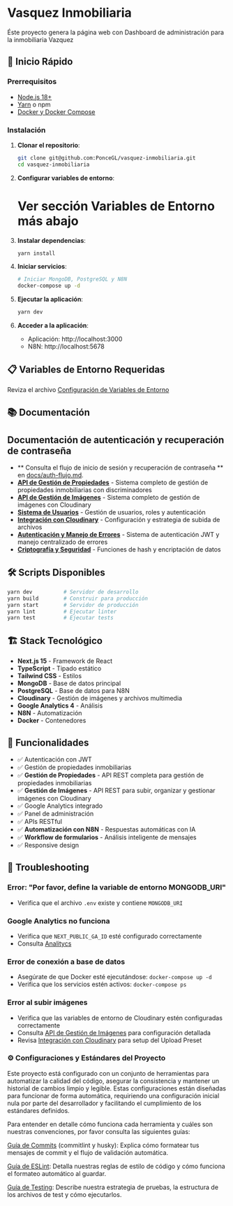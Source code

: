 # Vasquez Inmobiliaria

Éste proyecto genera la página web con Dashboard de administración para la inmobiliaria Vazquez

## 🚀 Inicio Rápido

### Prerrequisitos

- [Node.js 18+](https://nodejs.org/es/)
- [Yarn](https://classic.yarnpkg.com/lang/en/docs/install/#mac-stable) o npm
- [Docker y Docker Compose](https://www.docker.com/)

### Instalación

1. **Clonar el repositorio**:

   ```bash
   git clone git@github.com:PonceGL/vasquez-inmobiliaria.git
   cd vasquez-inmobiliaria
   ```

2. **Configurar variables de entorno**:

   # Ver sección **Variables de Entorno** más abajo

3. **Instalar dependencias**:

   ```bash
   yarn install
   ```

4. **Iniciar servicios**:

   ```bash
   # Iniciar MongoDB, PostgreSQL y N8N
   docker-compose up -d
   ```

5. **Ejecutar la aplicación**:

   ```bash
   yarn dev
   ```

6. **Acceder a la aplicación**:
   - Aplicación: http://localhost:3000
   - N8N: http://localhost:5678

## 📋 Variables de Entorno Requeridas

Reviza el archivo [Configuración de Variables de Entorno](/docs/git-crypt.md)

## 📚 Documentación

## Documentación de autenticación y recuperación de contraseña

- ** Consulta el flujo de inicio de sesión y recuperación de contraseña ** en [docs/auth-flujo.md](docs/auth-flujo.md).
- **[API de Gestión de Propiedades](/docs/api-flows/property-api.md)** - Sistema completo de gestión de propiedades inmobiliarias con discriminadores
- **[API de Gestión de Imágenes](/docs/api-flows/api-images.md)** - Sistema completo de gestión de imágenes con Cloudinary
- **[Sistema de Usuarios](/docs/api-flows/api-users.md)** - Gestión de usuarios, roles y autenticación
- **[Integración con Cloudinary](/docs/api-flows/cloudinary.md)** - Configuración y estrategia de subida de archivos
- **[Autenticación y Manejo de Errores](/docs/api-flows/api-images.md)** - Sistema de autenticación JWT y manejo centralizado de errores
- **[Criptografía y Seguridad](/docs/api-flows/encryption.md)** - Funciones de hash y encriptación de datos

## 🛠️ Scripts Disponibles

```bash
yarn dev          # Servidor de desarrollo
yarn build        # Construir para producción
yarn start        # Servidor de producción
yarn lint         # Ejecutar linter
yarn test         # Ejecutar tests
```

## 🏗️ Stack Tecnológico

- **Next.js 15** - Framework de React
- **TypeScript** - Tipado estático
- **Tailwind CSS** - Estilos
- **MongoDB** - Base de datos principal
- **PostgreSQL** - Base de datos para N8N
- **Cloudinary** - Gestión de imágenes y archivos multimedia
- **Google Analytics 4** - Análisis
- **N8N** - Automatización
- **Docker** - Contenedores

## 🔧 Funcionalidades

- ✅ Autenticación con JWT
- ✅ Gestión de propiedades inmobiliarias
- ✅ **Gestión de Propiedades** - API REST completa para gestión de propiedades inmobiliarias
- ✅ **Gestión de Imágenes** - API REST para subir, organizar y gestionar imágenes con Cloudinary
- ✅ Google Analytics integrado
- ✅ Panel de administración
- ✅ APIs RESTful
- ✅ **Automatización con N8N** - Respuestas automáticas con IA
- ✅ **Workflow de formularios** - Análisis inteligente de mensajes
- ✅ Responsive design

## 🐛 Troubleshooting

### Error: "Por favor, define la variable de entorno MONGODB_URI"

- Verifica que el archivo `.env` existe y contiene `MONGODB_URI`

### Google Analytics no funciona

- Verifica que `NEXT_PUBLIC_GA_ID` esté configurado correctamente
- Consulta [Analitycs](/docs/Analitycs.md)

### Error de conexión a base de datos

- Asegúrate de que Docker esté ejecutándose: `docker-compose up -d`
- Verifica que los servicios estén activos: `docker-compose ps`

### Error al subir imágenes

- Verifica que las variables de entorno de Cloudinary estén configuradas correctamente
- Consulta [API de Gestión de Imágenes](/docs/api-flows/api-images.md) para configuración detallada
- Revisa [Integración con Cloudinary](/docs/api-flows/cloudinary.md) para setup del Upload Preset

### ⚙️ Configuraciones y Estándares del Proyecto

Este proyecto está configurado con un conjunto de herramientas para automatizar la calidad del código, asegurar la consistencia y mantener un historial de cambios limpio y legible. Estas configuraciones están diseñadas para funcionar de forma automática, requiriendo una configuración inicial nula por parte del desarrollador y facilitando el cumplimiento de los estándares definidos.

Para entender en detalle cómo funciona cada herramienta y cuáles son nuestras convenciones, por favor consulta las siguientes guías:

[Guía de Commits](/docs/commits.md) (commitlint y husky): Explica cómo formatear tus mensajes de commit y el flujo de validación automática.

[Guía de ESLint](/docs/eslint.md): Detalla nuestras reglas de estilo de código y cómo funciona el formateo automático al guardar.

[Guía de Testing](/docs/testing.md): Describe nuestra estrategia de pruebas, la estructura de los archivos de test y cómo ejecutarlos.
